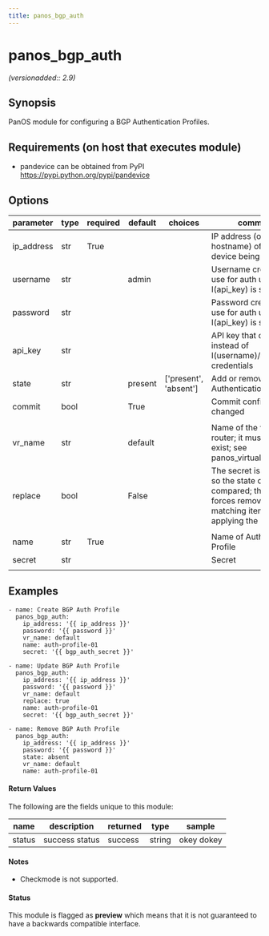 ```yaml
---
title: panos_bgp_auth
---
```

# panos_bgp_auth

_(versionadded:: 2.9)_


## Synopsis

PanOS module for configuring a BGP Authentication Profiles.


## Requirements (on host that executes module)

- pandevice can be obtained from PyPI https://pypi.python.org/pypi/pandevice

## Options

| parameter | type | required | default | choices | comments |
| --- | --- | --- | --- | --- | --- |
| ip_address | str | True |  |  | IP address (or hostname) of PAN-OS device being configured |
| username | str |  | admin |  | Username credentials to use for auth unless I(api_key) is set |
| password | str |  |  |  | Password credentials to use for auth unless I(api_key) is set |
| api_key | str |  |  |  | API key that can be used instead of I(username)/I(password) credentials |
| state | str |  | present | ['present', 'absent'] | Add or remove BGP Authentication Profile |
| commit | bool |  | True |  | Commit configuration if changed |
| | | | | | |
| vr_name | str |  | default |  | Name of the virtual router; it must already exist; see panos_virtual_router |
| replace | bool |  | False |  | The secret is encrypted so the state cannot be compared; this option forces removal of a matching item before applying the new config |
| | | | | | |
| name | str | True |  |  | Name of Authentication Profile |
| secret | str |  |  |  | Secret |
| | | | | | |

## Examples

    - name: Create BGP Auth Profile
      panos_bgp_auth:
        ip_address: '{{ ip_address }}'
        password: '{{ password }}'
        vr_name: default
        name: auth-profile-01
        secret: '{{ bgp_auth_secret }}'

    - name: Update BGP Auth Profile
      panos_bgp_auth:
        ip_address: '{{ ip_address }}'
        password: '{{ password }}'
        vr_name: default
        replace: true
        name: auth-profile-01
        secret: '{{ bgp_auth_secret }}'

    - name: Remove BGP Auth Profile
      panos_bgp_auth:
        ip_address: '{{ ip_address }}'
        password: '{{ password }}'
        state: absent
        vr_name: default
        name: auth-profile-01


#### Return Values

The following are the fields unique to this module:

| name | description | returned | type | sample |
| --- | --- | --- | --- | --- |
| status | success status | success | string | okey dokey |

#### Notes

- Checkmode is not supported.


#### Status

This module is flagged as **preview** which means that it is not guaranteed to have a backwards compatible interface.

